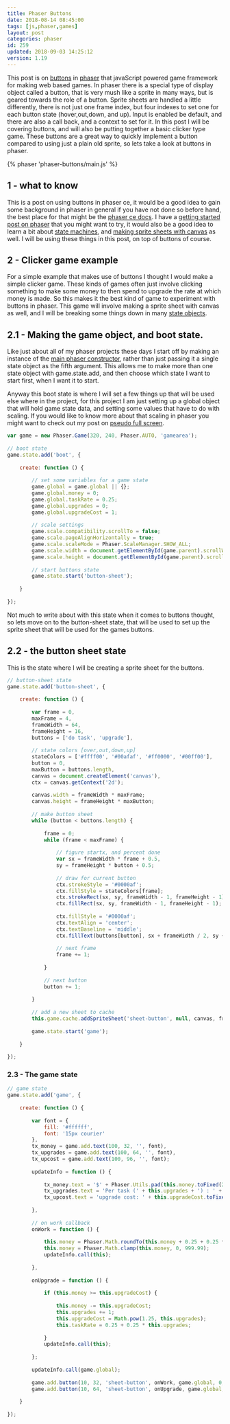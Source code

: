 ```yaml
---
title: Phaser Buttons
date: 2018-08-14 08:45:00
tags: [js,phaser,games]
layout: post
categories: phaser
id: 259
updated: 2018-09-03 14:25:12
version: 1.19
---
```


This post is on [buttons](https://photonstorm.github.io/phaser-ce/Phaser.Button.html) in [phaser](http://phaser.io) that javaScript powered game framework for making web based games. In phaser there is a special type of display object called a button, that is very mush like a sprite in many ways, but is geared towards the role of a button. Sprite sheets are handled a little differently, there is not just one frame index, but four indexes to set one for each button state (hover,out,down, and up). Input is enabled be default, and there are also a call back, and a context to set for it. In this post I will be covering buttons, and will also be putting together a basic clicker type game. These buttons are a great way to quickly implement a button compared to using just a plain old sprite, so lets take a look at buttons in phaser.

<!-- more -->


{% phaser 'phaser-buttons/main.js' %}


## 1 - what to know

This is a post on using buttons in phaser ce, it would be a good idea to gain some background in phaser in general if you have not done so before hand, the best place for that might be the [phaser ce docs](https://photonstorm.github.io/phaser-ce/). I have a [getting started post on phaser](/2017/10/04/phaser-getting-started/) that you might want to try, it would also be a good idea to learn a bit about [state machines](/2017/10/05/phaser-state-manager/), and [making sprite sheets with canvas](/2018/08/04/phaser-sprite-from-canvas/) as well. I will be using these things in this post, on top of buttons of course.

## 2 - Clicker game example

For a simple example that makes use of buttons I thought I would make a simple clicker game. These kinds of games often just involve clicking something to make some money to then spend to upgrade the rate at which money is made. So this makes it the best kind of game to experiment with buttons in phaser. This game will involve making a sprite sheet with canvas as well, and I will be breaking some things down in many [state objects](/2017/10/06/phaser-state-objects/).

## 2.1 - Making the game object, and boot state.

Like just about all of my phaser projects these days I start off by making an instance of the [main phaser constructor](/2017/10/11/phaser-main-game-constructor/), rather than just passing it a single state object as the fifth argument. This allows me to make more than one state object with game.state.add, and then choose which state I want to start first, when I want it to start.

Anyway this boot state is where I will set a few things up that will be used else where in the project, for this project I am just setting up a global object that will hold game state data, and setting some values that have to do with scaling. If you would like to know more about that scaling in phaser you might want to check out my post on [pseudo full screen](/2018/08/13/phaser-scale-fullscreen-pseudo/).

```js
var game = new Phaser.Game(320, 240, Phaser.AUTO, 'gamearea');
 
// boot state
game.state.add('boot', {
 
    create: function () {
 
        // set some variables for a game state
        game.global = game.global || {};
        game.global.money = 0;
        game.global.taskRate = 0.25;
        game.global.upgrades = 0;
        game.global.upgradeCost = 1;
 
        // scale settings
        game.scale.compatibility.scrollTo = false;
        game.scale.pageAlignHorizontally = true;
        game.scale.scaleMode = Phaser.ScaleManager.SHOW_ALL;
        game.scale.width = document.getElementById(game.parent).scrollWidth;
        game.scale.height = document.getElementById(game.parent).scrollHeight;
 
        // start buttons state
        game.state.start('button-sheet');
 
    }
 
});
```

Not much to write about with this state when it comes to buttons thought, so lets move on to the button-sheet state, that will be used to set up the sprite sheet that will be used for the games buttons.

## 2.2 - the button sheet state

This is the state where I will be creating a sprite sheet for the buttons.

```js
// button-sheet state
game.state.add('button-sheet', {
 
    create: function () {
 
        var frame = 0,
        maxFrame = 4,
        frameWidth = 64,
        frameHeight = 16,
        buttons = ['do task', 'upgrade'],
 
        // state colors [over,out,down,up]
        stateColors = ['#ffff00', '#00afaf', '#ff0000', '#00ff00'],
        button = 0,
        maxButton = buttons.length,
        canvas = document.createElement('canvas'),
        ctx = canvas.getContext('2d');
 
        canvas.width = frameWidth * maxFrame;
        canvas.height = frameHeight * maxButton;
 
        // make button sheet
        while (button < buttons.length) {
 
            frame = 0;
            while (frame < maxFrame) {
 
                // figure startx, and percent done
                var sx = frameWidth * frame + 0.5,
                sy = frameHeight * button + 0.5;
 
                // draw for current button
                ctx.strokeStyle = '#0000af';
                ctx.fillStyle = stateColors[frame];
                ctx.strokeRect(sx, sy, frameWidth - 1, frameHeight - 1);
                ctx.fillRect(sx, sy, frameWidth - 1, frameHeight - 1);
 
                ctx.fillStyle = '#0000af';
                ctx.textAlign = 'center';
                ctx.textBaseline = 'middle';
                ctx.fillText(buttons[button], sx + frameWidth / 2, sy + frameHeight / 2)
 
                // next frame
                frame += 1;
 
            }
 
            // next button
            button += 1;
 
        }
 
        // add a new sheet to cache
        this.game.cache.addSpriteSheet('sheet-button', null, canvas, frameWidth, frameHeight, maxFrame * maxButton, 0, 0);
 
        game.state.start('game');
 
    }
 
});
```

### 2.3 - The game state

```js
// game state
game.state.add('game', {
 
    create: function () {
 
        var font = {
            fill: '#ffffff',
            font: '15px courier'
        },
        tx_money = game.add.text(100, 32, '', font),
        tx_upgrades = game.add.text(100, 64, '', font),
        tx_upcost = game.add.text(100, 96, '', font);
 
        updateInfo = function () {
 
            tx_money.text = '$' + Phaser.Utils.pad(this.money.toFixed(2), 6, 0, 1);
            tx_upgrades.text = 'Per task (' + this.upgrades + ') : ' + this.taskRate.toFixed(2);
            tx_upcost.text = 'upgrade cost: ' + this.upgradeCost.toFixed(2);
 
        },
 
        // on work callback
        onWork = function () {
 
            this.money = Phaser.Math.roundTo(this.money + 0.25 + 0.25 * this.upgrades, -2);
            this.money = Phaser.Math.clamp(this.money, 0, 999.99);
            updateInfo.call(this);
 
        },
 
        onUpgrade = function () {
 
            if (this.money >= this.upgradeCost) {
 
                this.money -= this.upgradeCost;
                this.upgrades += 1;
                this.upgradeCost = Math.pow(1.25, this.upgrades);
                this.taskRate = 0.25 + 0.25 * this.upgrades;
 
            }
            updateInfo.call(this);
 
        };
 
        updateInfo.call(game.global);
 
        game.add.button(10, 32, 'sheet-button', onWork, game.global, 0, 1, 2, 3);
        game.add.button(10, 64, 'sheet-button', onUpgrade, game.global, 4, 5, 6, 7);
 
    }
 
});
```